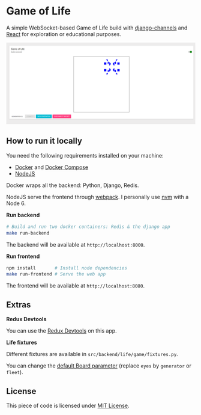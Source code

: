 # Game of Life

A simple WebSocket-based Game of Life build with [django-channels](https://github.com/django/channels) and [React](https://github.com/facebook/react) for exploration or educational purposes.

![preview](/doc/screenshot.png)

## How to run it locally

You need the following requirements installed on your machine:

- [Docker](https://www.docker.com/) and [Docker Compose](https://docs.docker.com/compose/)
- [NodeJS](https://nodejs.org/en/)

Docker wraps all the backend: Python, Django, Redis.

NodeJS serve the frontend through [webpack](https://github.com/webpack/webpack).
I personally use [nvm](https://github.com/creationix/nvm) with a Node 6.

**Run backend**

```bash
# Build and run two docker containers: Redis & the django app
make run-backend
```

The backend will be available at `http://localhost:8000`.

**Run frontend**

```bash
npm install       # Install node dependencies
make run-frontend # Serve the web app
```

The frontend will be available at `http://localhost:8080`.

## Extras

**Redux Devtools**

You can use the [Redux Devtools](https://github.com/gaearon/redux-devtools) on this app.

**Life fixtures**

Different fixtures are available in `src/backend/life/game/fixtures.py`.

You can change the [default Board parameter](https://github.com/Kmaschta/GameOfLife/blob/ae90e531af8d48d70c657d4244073437bc649832/src/backend/life/game/board.py#L9) (replace `eyes` by `generator` or `fleet`).

## License
This piece of code is licensed under [MIT License](/LICENSE).
